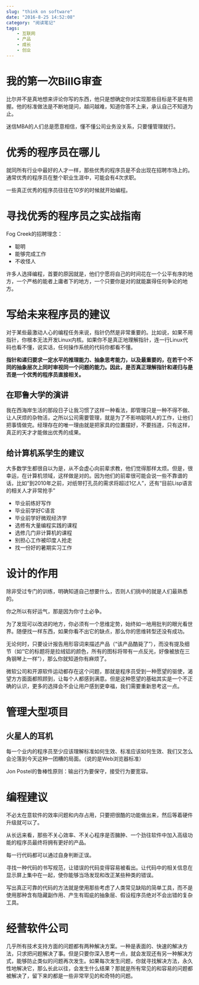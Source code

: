 ```yaml
---
slug: "think on software"
date: "2016-8-25 14:52:08"
category: "阅读笔记"
tags:
    - 互联网
    - 产品
    - 成长
    - 创业
---
```

# 我的第一次BillG审查

比尔并不是真地想来评论你写的东西，他只是想确定你对实现那些目标是不是有把握。他的标准做法是不断地提问，越问越难，知道你答不上来，承认自己不知道为止。

迷信MBA的人们总是愿意相信，懂不懂公司业务没关系，只要懂管理就行。

# 优秀的程序员在哪儿

就同所有行业中最好的人才一样，那些优秀的程序员是不会出现在招聘市场上的。通常优秀的程序员在整个职业生涯中，可能会有4次求职。

一些真正优秀的程序员往往在10岁的时候就开始编程。

# 寻找优秀的程序员之实战指南

Fog Creek的招聘理念：

- 聪明
- 能够完成工作
- 不收怪人

许多人选择编程，首要的原因就是，他们宁愿将自己的时间花在一个公平有序的地方，一个严格的能者上庸者下的地方，一个只要你是对的就能赢得任何争论的地方。

# 写给未来程序员的建议

对于某些最激动人心的编程任务来说，指针仍然是非常重要的。比如说，如果不用指针，你根本无法开发Linux内核。如果你不是真正地理解指针，连一行Linux代码也看不懂，说实话，任何操作系统的代码你都看不懂。

**指针和递归要求一定水平的推理能力、抽象思考能力，以及最重要的，在若干个不同的抽象层次上同时审视同一个问题的能力。因此，是否真正理解指针和递归与是否是一个优秀的程序员直接相关。**

## 在耶鲁大学的演讲

我在西海岸生活的那段日子让我习惯了这样一种看法，即管理只是一种不得不做、让人厌烦的杂物活，之所以公司需要管理，就是为了不影响聪明人的工作，让他们把事情做完。经理存在的唯一理由就是把家具的位置摆好，不要挡道，只有这样，真正的天才才能做出优秀的成果。

## 给计算机系学生的建议

大多数学生都很自以为是，从不会虚心向前辈求教，他们觉得那样太烦。但是，很幸运，在计算机领域，这样做是对的。因为他们的前辈很可能会说一些不靠谱的话，比如“到2010年之前，对纸带打孔员的需求将超过1亿人”，还有“目前Lisp语言的相关人才非常抢手”

- 毕业前练好写作
- 毕业前学好C语言
- 毕业前学好微观经济学
- 选修有大量编程实践的课程
- 选修几门非计算机的课程
- 别担心工作被印度人抢走
- 找一份好的暑期实习工作

# 设计的作用

除非受过专门的训练，明确知道自己想要什么，否则人们挑中的就是人们最熟悉的。

你之所以有好运气，那是因为你寸土必争。

为了发现可以改进的地方，你必须有一个思维定势，始终如一地用批判的眼光看世界。随便找一样东西，如果你看不出它的缺点，那么你的思维转型还没有成功。

无论何时，只要设计报告用形容词来描述产品（“该产品酷毙了”），而没有提及细节（如“它的标题将是拉绒铝的颜色，所有的图标将带有一点反光，好像被放在三角钢琴上一样”），那么你就知道你有麻烦了。

微软公司和开源软件运动都存在这个问题，那就是程序员受到一种愿望的驱使，渴望方方面面都照顾到，让每个人都感到满意。但是这种愿望的基础其实是一个不正确的认识，更多的选择会不会让用户感到更幸福，我们需要重新思考这一点。

# 管理大型项目

## 火星人的耳机

每一个业内的程序员至少应该理解标准如何生效、标准应该如何生效、我们又怎么会沦落到今天这种一团糟的局面。（说的是Web浏览器标准）

Jon Postel的鲁棒性原则：输出行为要保守，接受行为要宽容。

# 编程建议

不必太在意软件的效率问题和内存占用，只要把很酷的功能做出来，然后等着硬件升级就可以了。

从长远来看，那些不关心效率、不关心程序是否臃肿、一个劲往软件中加入高级功能的程序员最终将拥有更好的产品。

每一行代码都可以通过自身判断正误。

寻找一种代码的书写规范，让错误的代码变得容易被看出。让代码中的相关信息在显示屏上集中在一起，使你能够当场发现和改正某些种类的错误。

写出真正可靠的代码的方法就是使用那些考虑了人类常见缺陷的简单工具，而不是使用那种含有隐藏副作用、产生有瑕疵的抽象层、假设程序员绝对不会出错的复杂工具。

# 经营软件公司

几乎所有技术支持方面的问题都有两种解决方案。一种是表面的、快速的解决方法，只求把问题解决了事。但是只要你深入思考一点，就会发现还有另一种解决方式，能够防止类似的问题再次发生。如果每次发生问题，你就寻找解决方法，永久性地解决它，那么长此以往，会发生什么结果？那就是所有常见的和容易的问题都被解决了，留下来的都是一些非常罕见的和奇特的问题。

